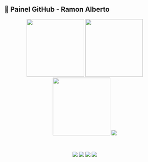 
## 🚀 Painel GitHub - Ramon Alberto

<div align="center">

<!-- GitHub Stats -->
<img height="180em" src="https://github-readme-stats.vercel.app/api?username=ramon-cloud2&show_icons=true&theme=tokyonight&include_all_commits=true&count_private=true&hide_border=true" />

<!-- Top Languages -->
<img height="180em" src="https://github-readme-stats.vercel.app/api/top-langs/?username=ramon-cloud2&layout=compact&langs_count=8&theme=tokyonight&hide_border=true"/>

<!-- GitHub Streak -->
<img height="180em" src="https://github-readme-streak-stats.herokuapp.com/?user=ramon-cloud2&theme=tokyonight&hide_border=true"/>

<!-- GitHub Trophy A++ -->
<img src="https://github-profile-trophy.vercel.app/?username=ramon-cloud2&theme=onestar&column=4&margin-w=10&no-frame=true&rank=A,AA,AAA,SSS" />

<!-- Badges extras -->
<br><br>
<img src="https://img.shields.io/github/followers/ramon-cloud2?style=for-the-badge&label=Followers&logo=github&labelColor=0D1117&color=2367d1" />
<img src="https://img.shields.io/github/stars/ramon-cloud2?style=for-the-badge&label=Stars&logo=github&labelColor=0D1117&color=ffc107" />
<img src="https://img.shields.io/github/issues/ramon-cloud2/ramon-cloud2?style=for-the-badge&label=Issues&logo=github&labelColor=0D1117&color=ff5722" />
<img src="https://img.shields.io/github/forks/ramon-cloud2/ramon-cloud2?style=for-the-badge&label=Forks&logo=github&labelColor=0D1117&color=4caf50" />

</div>
